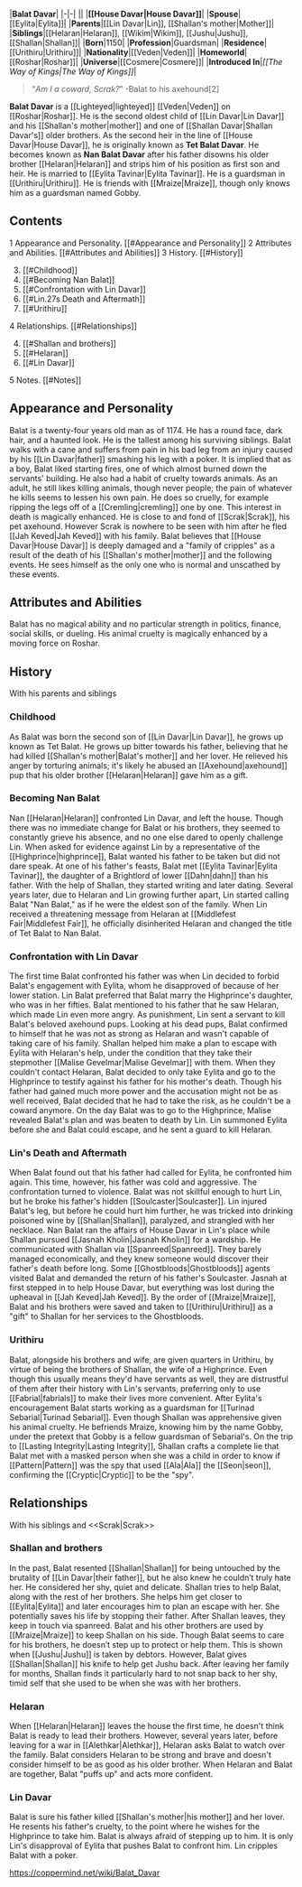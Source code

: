 |**Balat Davar**|
|-|-|
||
|**[[House Davar\|House Davar]]**|
|**Spouse**|[[Eylita\|Eylita]]|
|**Parents**|[[Lin Davar\|Lin]], [[Shallan's mother\|Mother]]|
|**Siblings**|[[Helaran\|Helaran]], [[Wikim\|Wikim]], [[Jushu\|Jushu]], [[Shallan\|Shallan]]|
|**Born**|1150|
|**Profession**|Guardsman|
|**Residence**|[[Urithiru\|Urithiru]]|
|**Nationality**|[[Veden\|Veden]]|
|**Homeworld**|[[Roshar\|Roshar]]|
|**Universe**|[[Cosmere\|Cosmere]]|
|**Introduced In**|*[[The Way of Kings\|The Way of Kings]]*|

>“*Am I a coward, Scrak?*”
\-Balat to his axehound[2]


**Balat Davar** is a [[Lighteyed\|lighteyed]] [[Veden\|Veden]] on [[Roshar\|Roshar]]. He is the second oldest child of [[Lin Davar\|Lin Davar]] and his [[Shallan's mother\|mother]] and one of [[Shallan Davar\|Shallan Davar's]] older brothers. As the second heir in the line of [[House Davar\|House Davar]], he is originally known as **Tet Balat Davar**. He becomes known as **Nan Balat Davar** after his father disowns his older brother [[Helaran\|Helaran]] and strips him of his position as first son and heir. He is married to [[Eylita Tavinar\|Eylita Tavinar]]. He is a guardsman in [[Urithiru\|Urithiru]]. He is friends with [[Mraize\|Mraize]], though only knows him as a guardsman named Gobby.

## Contents

1 Appearance and Personality. [[#Appearance and Personality]] 
2 Attributes and Abilities. [[#Attributes and Abilities]] 
3 History. [[#History]] 

3. [[#Childhood]] 
3. [[#Becoming Nan Balat]] 
3. [[#Confrontation with Lin Davar]] 
3. [[#Lin.27s Death and Aftermath]] 
3. [[#Urithiru]] 


4 Relationships. [[#Relationships]] 

4. [[#Shallan and brothers]] 
4. [[#Helaran]] 
4. [[#Lin Davar]] 


5 Notes. [[#Notes]] 


## Appearance and Personality
 
Balat is a twenty-four years old man as of 1174. He has a round face, dark hair, and a haunted look. He is the tallest among his surviving siblings. Balat walks with a cane and suffers from pain in his bad leg from an injury caused by his [[Lin Davar\|father]] smashing his leg with a poker.
It is implied that as a boy, Balat liked starting fires, one of which almost burned down the servants' building. He also had a habit of cruelty towards animals. As an adult, he still likes killing animals, though never people; the pain of whatever he kills seems to lessen his own pain. He does so cruelly, for example ripping the legs off of a [[Cremling\|cremling]] one by one. This interest in death is magically enhanced.
He is close to and fond of [[Scrak\|Scrak]], his pet axehound. However Scrak is nowhere to be seen with him after he fled [[Jah Keved\|Jah Keved]] with his family.
Balat believes that [[House Davar\|House Davar]] is deeply damaged and a "family of cripples" as a result of the death of his [[Shallan's mother\|mother]] and the following events. He sees himself as the only one who is normal and unscathed by these events.

## Attributes and Abilities
Balat has no magical ability and no particular strength in politics, finance, social skills, or dueling. His animal cruelty is magically enhanced by a moving force on Roshar.

## History
  With his parents and siblings
### Childhood
As Balat was born the second son of [[Lin Davar\|Lin Davar]], he grows up known as Tet Balat. He grows up bitter towards his father, believing that he had killed [[Shallan's mother\|Balat's mother]] and her lover. He relieved his anger by torturing animals; it's likely he abused an [[Axehound\|axehound]] pup that his older brother [[Helaran\|Helaran]] gave him as a gift.

### Becoming Nan Balat
Nan [[Helaran\|Helaran]] confronted Lin Davar, and left the house. Though there was no immediate change for Balat or his brothers, they seemed to constantly grieve his absence, and no one else dared to openly challenge Lin. When asked for evidence against Lin by a representative of the [[Highprince\|highprince]], Balat wanted his father to be taken but did not dare speak.
At one of his father's feasts, Balat met [[Eylita Tavinar\|Eylita Tavinar]], the daughter of a Brightlord of lower [[Dahn\|dahn]] than his father. With the help of Shallan, they started writing and later dating.
Several years later, due to Helaran and Lin growing further apart, Lin started calling Balat "Nan Balat," as if he were the eldest son of the family. When Lin received a threatening message from Helaran at [[Middlefest Fair\|Middlefest Fair]], he officially disinherited Helaran and changed the title of Tet Balat to Nan Balat.

### Confrontation with Lin Davar
The first time Balat confronted his father was when Lin decided to forbid Balat's engagement with Eylita, whom he disapproved of because of her lower station. Lin Balat preferred that Balat marry the Highprince's daughter, who was in her fifties. Balat mentioned to his father that he saw Helaran, which made Lin even more angry. As punishment, Lin sent a servant to kill Balat's beloved axehound pups.
Looking at his dead pups, Balat confirmed to himself that he was not as strong as Helaran and wasn't capable of taking care of his family. Shallan helped him make a plan to escape with Eylita with Helaran's help, under the condition that they take their stepmother [[Malise Gevelmar\|Malise Gevelmar]] with them. When they couldn't contact Helaran, Balat decided to only take Eylita and go to the Highprince to testify against his father for his mother's death. Though his father had gained much more power and the accusation might not be as well received, Balat decided that he had to take the risk, as he couldn't be a coward anymore.
On the day Balat was to go to the Highprince, Malise revealed Balat's plan and was beaten to death by Lin. Lin summoned Eylita before she and Balat could escape, and he sent a guard to kill Helaran.

### Lin's Death and Aftermath
When Balat found out that his father had called for Eylita, he confronted him again. This time, however, his father was cold and aggressive. The confrontation turned to violence. Balat was not skillful enough to hurt Lin, but he broke his father's hidden [[Soulcaster\|Soulcaster]]. Lin injured Balat's leg, but before he could hurt him further, he was tricked into drinking poisoned wine by [[Shallan\|Shallan]], paralyzed, and strangled with her necklace.
Nan Balat ran the affairs of House Davar in Lin's place while Shallan pursued [[Jasnah Kholin\|Jasnah Kholin]] for a wardship. He communicated with Shallan via [[Spanreed\|Spanreed]]. They barely managed economically, and they knew someone would discover their father's death before long. Some [[Ghostbloods\|Ghostbloods]] agents visited Balat and demanded the return of his father's Soulcaster.
Jasnah at first stepped in to help House Davar, but everything was lost during the upheaval in [[Jah Keved\|Jah Keved]]. By the order of [[Mraize\|Mraize]], Balat and his brothers were saved and taken to [[Urithiru\|Urithiru]] as a "gift" to Shallan for her services to the Ghostbloods.

### Urithiru
Balat, alongside his brothers and wife, are given quarters in Urithiru, by virtue of being the brothers of Shallan, the wife of a Highprince. Even though this usually means they'd have servants as well, they are distrustful of them after their history with Lin's servants, preferring only to use [[Fabrial\|fabrials]] to make their lives more convenient.
After Eylita's encouragement Balat starts working as a guardsman for [[Turinad Sebarial\|Turinad Sebarial]]. Even though Shallan was apprehensive given his animal cruelty. He befriends Mraize, knowing him by the name Gobby, under the pretext that Gobby is a fellow guardsman of Sebarial's.
On the trip to [[Lasting Integrity\|Lasting Integrity]], Shallan crafts a complete lie that Balat met with a masked person when she was a child in order to know if [[Pattern\|Pattern]] was the spy that used [[Ala\|Ala]] the [[Seon\|seon]], confirming the [[Cryptic\|Cryptic]] to be the "spy".

## Relationships
  With his siblings and <<Scrak\|Scrak>>
### Shallan and brothers
In the past, Balat resented [[Shallan\|Shallan]] for being untouched by the brutality of [[Lin Davar\|their father]], but he also knew he couldn’t truly hate her. He considered her shy, quiet and delicate. Shallan tries to help Balat, along with the rest of her brothers. She helps him get closer to [[Eylita\|Eylita]] and later encourages him to plan an escape with her. She potentially saves his life by stopping their father.
After Shallan leaves, they keep in touch via spanreed. Balat and his other brothers are used by [[Mraize\|Mraize]] to keep Shallan on his side.
Though Balat seems to care for his brothers, he doesn’t step up to protect or help them. This is shown when [[Jushu\|Jushu]] is taken by debtors. However, Balat gives [[Shallan\|Shallan]] his knife to help get Jushu back.
After leaving her family for months, Shallan finds it particularly hard to not snap back to her shy, timid self that she used to be when she was with her brothers.

### Helaran
When [[Helaran\|Helaran]] leaves the house the first time, he doesn't think Balat is ready to lead their brothers. However, several years later, before leaving for a war in [[Alethkar\|Alethkar]], Helaran asks Balat to watch over the family. Balat considers Helaran to be strong and brave and doesn't consider himself to be as good as his older brother. When Helaran and Balat are together, Balat "puffs up" and acts more confident.

### Lin Davar
Balat is sure his father killed [[Shallan's mother\|his mother]] and her lover. He resents his father's cruelty, to the point where he wishes for the Highprince to take him. Balat is always afraid of stepping up to him. It is only Lin's disapproval of Eylita that pushes Balat to confront him. Lin cripples Balat with a poker.



https://coppermind.net/wiki/Balat_Davar